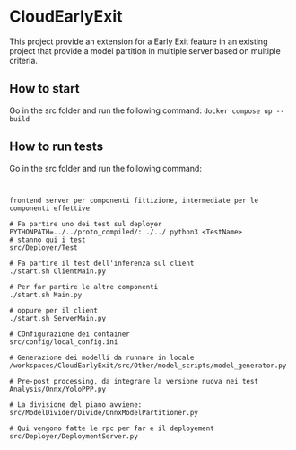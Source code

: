 # CloudEarlyExit
This project provide an extension for a Early Exit feature in an existing project that provide a model partition in multiple server based on multiple criteria.

## How to start
Go in the src folder and run the following command:
```docker compose up --build```

## How to run tests
Go in the src folder and run the following command:
```docker exec 


frontend server per componenti fittizione, intermediate per le componenti effettive

# Fa partire uno dei test sul deployer
PYTHONPATH=../../proto_compiled/:../../ python3 <TestName>
# stanno qui i test
src/Deployer/Test

# Fa partire il test dell'inferenza sul client
./start.sh ClientMain.py 

# Per far partire le altre componenti 
./start.sh Main.py 

# oppure per il client 
./start.sh ServerMain.py

# COnfigurazione dei container
src/config/local_config.ini

# Generazione dei modelli da runnare in locale
/workspaces/CloudEarlyExit/src/Other/model_scripts/model_generator.py

# Pre-post processing, da integrare la versione nuova nei test
Analysis/Onnx/YoloPPP.py

# La divisione del piano avviene:
src/ModelDivider/Divide/OnnxModelPartitioner.py

# Qui vengono fatte le rpc per far e il deployement
src/Deployer/DeploymentServer.py